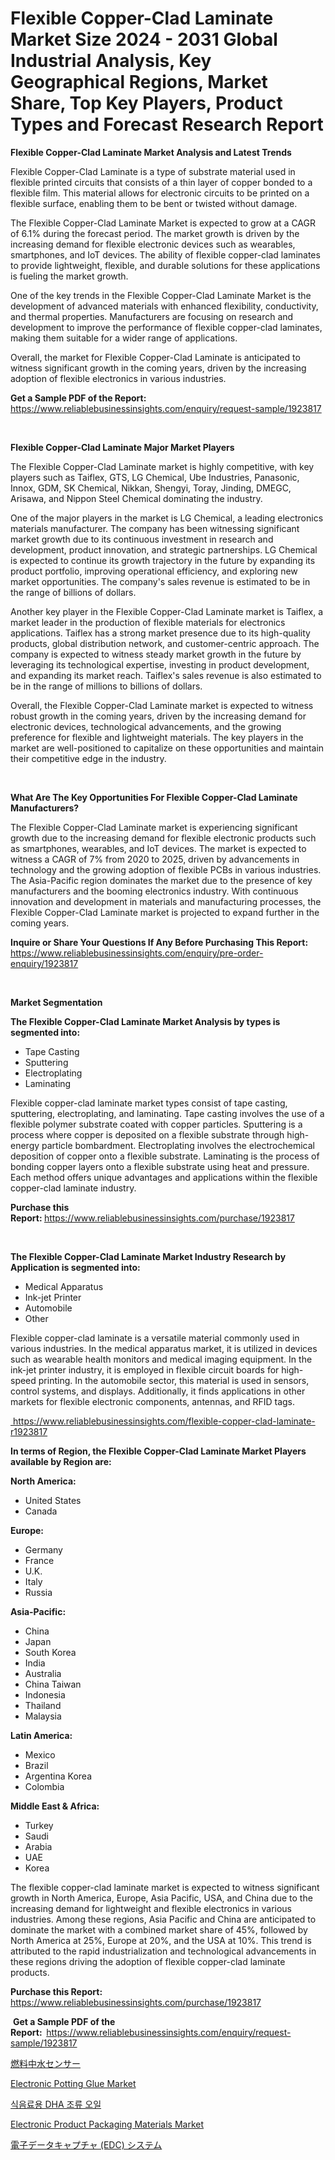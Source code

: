 <p><h1>Flexible Copper-Clad Laminate Market Size 2024 - 2031 Global Industrial Analysis, Key Geographical Regions, Market Share, Top Key Players, Product Types and Forecast Research Report</h1></p><p><strong>Flexible Copper-Clad Laminate Market Analysis and Latest Trends</strong></p>
<p><p>Flexible Copper-Clad Laminate is a type of substrate material used in flexible printed circuits that consists of a thin layer of copper bonded to a flexible film. This material allows for electronic circuits to be printed on a flexible surface, enabling them to be bent or twisted without damage. </p><p>The Flexible Copper-Clad Laminate Market is expected to grow at a CAGR of 6.1% during the forecast period. The market growth is driven by the increasing demand for flexible electronic devices such as wearables, smartphones, and IoT devices. The ability of flexible copper-clad laminates to provide lightweight, flexible, and durable solutions for these applications is fueling the market growth.</p><p>One of the key trends in the Flexible Copper-Clad Laminate Market is the development of advanced materials with enhanced flexibility, conductivity, and thermal properties. Manufacturers are focusing on research and development to improve the performance of flexible copper-clad laminates, making them suitable for a wider range of applications.</p><p>Overall, the market for Flexible Copper-Clad Laminate is anticipated to witness significant growth in the coming years, driven by the increasing adoption of flexible electronics in various industries.</p></p>
<p><strong>Get a Sample PDF of the Report:&nbsp;</strong> <a href="https://www.reliablebusinessinsights.com/enquiry/request-sample/1923817">https://www.reliablebusinessinsights.com/enquiry/request-sample/1923817</a></p>
<p>&nbsp;</p>
<p><strong>Flexible Copper-Clad Laminate Major Market Players</strong></p>
<p><p>The Flexible Copper-Clad Laminate market is highly competitive, with key players such as Taiflex, GTS, LG Chemical, Ube Industries, Panasonic, Innox, GDM, SK Chemical, Nikkan, Shengyi, Toray, Jinding, DMEGC, Arisawa, and Nippon Steel Chemical dominating the industry. </p><p>One of the major players in the market is LG Chemical, a leading electronics materials manufacturer. The company has been witnessing significant market growth due to its continuous investment in research and development, product innovation, and strategic partnerships. LG Chemical is expected to continue its growth trajectory in the future by expanding its product portfolio, improving operational efficiency, and exploring new market opportunities. The company's sales revenue is estimated to be in the range of billions of dollars.</p><p>Another key player in the Flexible Copper-Clad Laminate market is Taiflex, a market leader in the production of flexible materials for electronics applications. Taiflex has a strong market presence due to its high-quality products, global distribution network, and customer-centric approach. The company is expected to witness steady market growth in the future by leveraging its technological expertise, investing in product development, and expanding its market reach. Taiflex's sales revenue is also estimated to be in the range of millions to billions of dollars.</p><p>Overall, the Flexible Copper-Clad Laminate market is expected to witness robust growth in the coming years, driven by the increasing demand for electronic devices, technological advancements, and the growing preference for flexible and lightweight materials. The key players in the market are well-positioned to capitalize on these opportunities and maintain their competitive edge in the industry.</p></p>
<p>&nbsp;</p>
<p><strong>What Are The Key Opportunities For Flexible Copper-Clad Laminate Manufacturers?</strong></p>
<p><p>The Flexible Copper-Clad Laminate market is experiencing significant growth due to the increasing demand for flexible electronic products such as smartphones, wearables, and IoT devices. The market is expected to witness a CAGR of 7% from 2020 to 2025, driven by advancements in technology and the growing adoption of flexible PCBs in various industries. The Asia-Pacific region dominates the market due to the presence of key manufacturers and the booming electronics industry. With continuous innovation and development in materials and manufacturing processes, the Flexible Copper-Clad Laminate market is projected to expand further in the coming years.</p></p>
<p><strong>Inquire or Share Your Questions If Any Before Purchasing This Report:</strong> <a href="https://www.reliablebusinessinsights.com/enquiry/pre-order-enquiry/1923817">https://www.reliablebusinessinsights.com/enquiry/pre-order-enquiry/1923817</a></p>
<p>&nbsp;</p>
<p><strong>Market Segmentation</strong></p>
<p><strong>The Flexible Copper-Clad Laminate Market Analysis by types is segmented into:</strong></p>
<p><ul><li>Tape Casting</li><li>Sputtering</li><li>Electroplating</li><li>Laminating</li></ul></p>
<p><p>Flexible copper-clad laminate market types consist of tape casting, sputtering, electroplating, and laminating. Tape casting involves the use of a flexible polymer substrate coated with copper particles. Sputtering is a process where copper is deposited on a flexible substrate through high-energy particle bombardment. Electroplating involves the electrochemical deposition of copper onto a flexible substrate. Laminating is the process of bonding copper layers onto a flexible substrate using heat and pressure. Each method offers unique advantages and applications within the flexible copper-clad laminate industry.</p></p>
<p><strong>Purchase this Report:&nbsp;</strong><a href="https://www.reliablebusinessinsights.com/purchase/1923817">https://www.reliablebusinessinsights.com/purchase/1923817</a></p>
<p>&nbsp;</p>
<p><strong>The Flexible Copper-Clad Laminate Market Industry Research by Application is segmented into:</strong></p>
<p><ul><li>Medical Apparatus</li><li>Ink-jet Printer</li><li>Automobile</li><li>Other</li></ul></p>
<p><p>Flexible copper-clad laminate is a versatile material commonly used in various industries. In the medical apparatus market, it is utilized in devices such as wearable health monitors and medical imaging equipment. In the ink-jet printer industry, it is employed in flexible circuit boards for high-speed printing. In the automobile sector, this material is used in sensors, control systems, and displays. Additionally, it finds applications in other markets for flexible electronic components, antennas, and RFID tags.</p></p>
<p><a href="https://www.reliablebusinessinsights.com/flexible-copper-clad-laminate-r1923817">&nbsp;https://www.reliablebusinessinsights.com/flexible-copper-clad-laminate-r1923817</a></p>
<p><strong>In terms of Region, the Flexible Copper-Clad Laminate Market Players available by Region are:</strong></p>
<p>
    <p> <strong> North America: </strong>
        <ul>
            <li>United States</li>
            <li>Canada</li>
        </ul>
        </p> 
    <p> <strong> Europe: </strong>
        <ul>
            <li>Germany</li>
            <li>France</li>
            <li>U.K.</li>
            <li>Italy</li>
            <li>Russia</li>
        </ul>
        </p> 
    <p> <strong> Asia-Pacific: </strong>
        <ul>
            <li>China</li>
            <li>Japan</li>
            <li>South Korea</li>
            <li>India</li>
            <li>Australia</li>
            <li>China Taiwan</li>
            <li>Indonesia</li>
            <li>Thailand</li>
            <li>Malaysia</li>
        </ul>
        </p> 
    <p> <strong> Latin America: </strong>
        <ul>
            <li>Mexico</li>
            <li>Brazil</li>
            <li>Argentina Korea</li>
            <li>Colombia</li>
        </ul>
        </p> 
    <p> <strong> Middle East & Africa: </strong>
        <ul>
            <li>Turkey</li>
            <li>Saudi</li>
            <li>Arabia</li>
            <li>UAE</li>
            <li>Korea</li>
        </ul>
    </p>
    </p>
<p><p>The flexible copper-clad laminate market is expected to witness significant growth in North America, Europe, Asia Pacific, USA, and China due to the increasing demand for lightweight and flexible electronics in various industries. Among these regions, Asia Pacific and China are anticipated to dominate the market with a combined market share of 45%, followed by North America at 25%, Europe at 20%, and the USA at 10%. This trend is attributed to the rapid industrialization and technological advancements in these regions driving the adoption of flexible copper-clad laminate products.</p></p>
<p><strong>Purchase this Report: </strong><a href="https://www.reliablebusinessinsights.com/purchase/1923817">https://www.reliablebusinessinsights.com/purchase/1923817</a></p>
<p>&nbsp;<strong>Get a Sample PDF of the Report:&nbsp;&nbsp;</strong><a href="https://www.reliablebusinessinsights.com/enquiry/request-sample/1923817">https://www.reliablebusinessinsights.com/enquiry/request-sample/1923817</a></p>
<p><strong></strong></p>
<p><p><a href="https://github.com/DeonBoer2023/Market-Research-Report-List-1/blob/main/6995795115784.md">燃料中水センサー</a></p><p><a href="https://github.com/ctanaka235/Market-Research-Report-List-1/blob/main/electronic-potting-glue-market.md">Electronic Potting Glue Market</a></p><p><a href="https://github.com/mithunmistry2258/Market-Research-Report-List-1/blob/main/8094394124981.md">식음료용 DHA 조류 오일</a></p><p><a href="https://github.com/JermaineCrona2023/Market-Research-Report-List-1/blob/main/electronic-product-packaging-materials-market.md">Electronic Product Packaging Materials Market</a></p><p><a href="https://github.com/dawson566/Market-Research-Report-List-1/blob/main/6692463115783.md">電子データキャプチャ (EDC) システム</a></p></p>